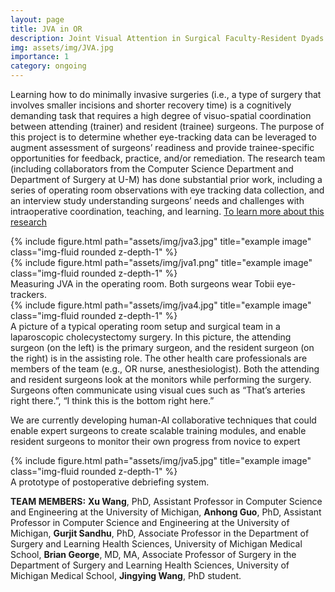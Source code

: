 ```yaml
---
layout: page
title: JVA in OR
description: Joint Visual Attention in Surgical Faculty-Resident Dyads
img: assets/img/JVA.jpg
importance: 1
category: ongoing
---
```


Learning how to do minimally invasive surgeries (i.e., a type of surgery that involves smaller incisions and shorter recovery time) is a cognitively demanding task that requires a high degree of visuo-spatial coordination between attending (trainer) and resident (trainee) surgeons. The purpose of this project is to determine whether eye-tracking data can be leveraged to augment assessment of surgeons’ readiness and provide trainee-specific opportunities for feedback, practice, and/or remediation. The research team (including collaborators from the Computer Science Department and Department of Surgery at U-M) has done substantial prior work, including a series of operating room observations with eye tracking data collection, and an interview study understanding surgeons’ needs and challenges with intraoperative coordination, teaching, and learning. [To learn more about this research](https://web.eecs.umich.edu/sch) 


<div class="row justify-content-sm-center">
    <div class="col-sm-8 mt-3 mt-md-0">
        {% include figure.html path="assets/img/jva3.jpg" title="example image" class="img-fluid rounded z-depth-1" %}
    </div>
    <div class="col-sm-4 mt-3 mt-md-0">
        {% include figure.html path="assets/img/jva1.png" title="example image" class="img-fluid rounded z-depth-1" %}
    </div>
</div>
<div class="caption">
    Measuring JVA in the operating room. Both surgeons wear Tobii eye-trackers.
</div>


<div class="row">
    <div class="col-sm mt-3 mt-md-0">
        {% include figure.html path="assets/img/jva4.jpg" title="example image" class="img-fluid rounded z-depth-1" %}
    </div>
</div>
<div class="caption">
    A picture of a typical operating room setup and surgical team in a laparoscopic cholecystectomy surgery. In this picture, the attending surgeon (on the     left) is the primary surgeon, and the resident surgeon (on the right) is in the assisting role. The other health care professionals are members of the     team (e.g., OR nurse, anesthesiologist). Both the attending and resident surgeons look at the monitors while performing the surgery. Surgeons often
    communicate using visual cues such as “That’s arteries right there.”, “I think this is the bottom right here.”
</div>

We are currently developing human-AI collaborative techniques that could enable expert surgeons to create scalable training modules, and enable resident surgeons to monitor their own progress from novice to expert


<div class="row justify-content-sm-center">
    <div class="col-sm-8 mt-3 mt-md-0">
        {% include figure.html path="assets/img/jva5.jpg" title="example image" class="img-fluid rounded z-depth-1" %}
    </div>
</div>
<div class="caption">
    A prototype of postoperative debriefing system.
</div>


<b>TEAM MEMBERS:</b> 
<b>Xu Wang</b>, PhD, Assistant Professor in Computer Science and Engineering at the University of Michigan,
<b>Anhong Guo</b>, PhD, Assistant Professor in Computer Science and Engineering at the University of Michigan,
<b>Gurjit Sandhu</b>, PhD, Associate Professor in the Department of Surgery and Learning Health Sciences, University of Michigan Medical School,
<b>Brian George</b>, MD, MA, Associate Professor of Surgery  in the Department of Surgery and Learning Health Sciences, University of Michigan Medical School,
<b>Jingying Wang</b>, PhD student.


